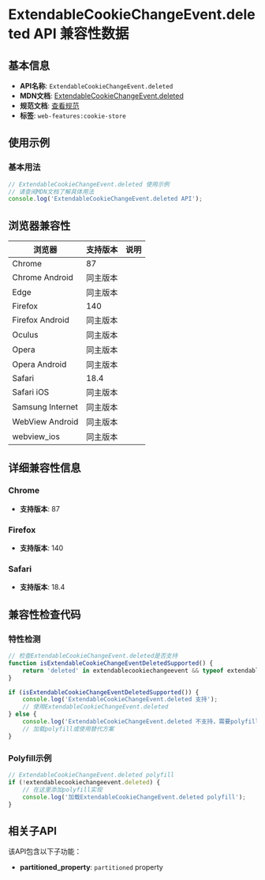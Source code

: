 # ExtendableCookieChangeEvent.deleted API 兼容性数据

## 基本信息

- **API名称**: `ExtendableCookieChangeEvent.deleted`
- **MDN文档**: [ExtendableCookieChangeEvent.deleted](https://developer.mozilla.org/docs/Web/API/ExtendableCookieChangeEvent/deleted)
- **规范文档**: [查看规范](https://cookiestore.spec.whatwg.org/#dom-extendablecookiechangeevent-deleted)
- **标签**: `web-features:cookie-store`

## 使用示例

### 基本用法

```javascript
// ExtendableCookieChangeEvent.deleted 使用示例
// 请查阅MDN文档了解具体用法
console.log('ExtendableCookieChangeEvent.deleted API');
```

## 浏览器兼容性

| 浏览器 | 支持版本 | 说明 |
|--------|----------|------|
| Chrome | 87 |  |
| Chrome Android | 同主版本 |  |
| Edge | 同主版本 |  |
| Firefox | 140 |  |
| Firefox Android | 同主版本 |  |
| Oculus | 同主版本 |  |
| Opera | 同主版本 |  |
| Opera Android | 同主版本 |  |
| Safari | 18.4 |  |
| Safari iOS | 同主版本 |  |
| Samsung Internet | 同主版本 |  |
| WebView Android | 同主版本 |  |
| webview_ios | 同主版本 |  |

## 详细兼容性信息

### Chrome

- **支持版本**: 87

### Firefox

- **支持版本**: 140

### Safari

- **支持版本**: 18.4

## 兼容性检查代码

### 特性检测

```javascript
// 检查ExtendableCookieChangeEvent.deleted是否支持
function isExtendableCookieChangeEventDeletedSupported() {
    return 'deleted' in extendablecookiechangeevent && typeof extendablecookiechangeevent.deleted === 'function';
}

if (isExtendableCookieChangeEventDeletedSupported()) {
    console.log('ExtendableCookieChangeEvent.deleted 支持');
    // 使用ExtendableCookieChangeEvent.deleted
} else {
    console.log('ExtendableCookieChangeEvent.deleted 不支持，需要polyfill');
    // 加载polyfill或使用替代方案
}
```

### Polyfill示例

```javascript
// ExtendableCookieChangeEvent.deleted polyfill
if (!extendablecookiechangeevent.deleted) {
    // 在这里添加polyfill实现
    console.log('加载ExtendableCookieChangeEvent.deleted polyfill');
}
```

## 相关子API

该API包含以下子功能：

- **partitioned_property**: `partitioned` property


